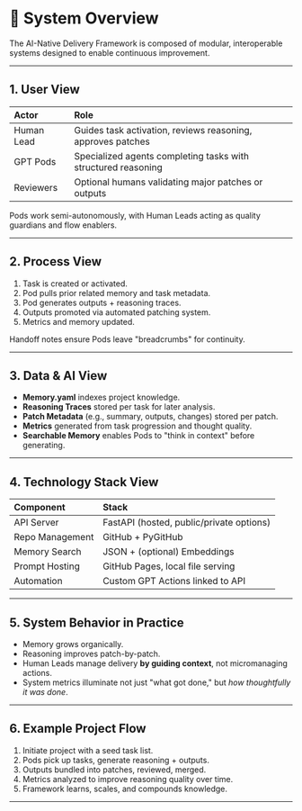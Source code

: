 # 🧠 System Overview

The AI-Native Delivery Framework is composed of modular, interoperable systems designed to enable continuous improvement.

---

## 1. User View

| Actor | Role |
|:---|:---|
| Human Lead | Guides task activation, reviews reasoning, approves patches |
| GPT Pods | Specialized agents completing tasks with structured reasoning |
| Reviewers | Optional humans validating major patches or outputs |

Pods work semi-autonomously, with Human Leads acting as quality guardians and flow enablers.

---

## 2. Process View

1. Task is created or activated.
2. Pod pulls prior related memory and task metadata.
3. Pod generates outputs + reasoning traces.
4. Outputs promoted via automated patching system.
5. Metrics and memory updated.

Handoff notes ensure Pods leave "breadcrumbs" for continuity.

---

## 3. Data & AI View

- **Memory.yaml** indexes project knowledge.
- **Reasoning Traces** stored per task for later analysis.
- **Patch Metadata** (e.g., summary, outputs, changes) stored per patch.
- **Metrics** generated from task progression and thought quality.
- **Searchable Memory** enables Pods to "think in context" before generating.

---

## 4. Technology Stack View

| Component | Stack |
|:---|:---|
| API Server | FastAPI (hosted, public/private options) |
| Repo Management | GitHub + PyGitHub |
| Memory Search | JSON + (optional) Embeddings |
| Prompt Hosting | GitHub Pages, local file serving |
| Automation | Custom GPT Actions linked to API |

---

## 5. System Behavior in Practice

- Memory grows organically.
- Reasoning improves patch-by-patch.
- Human Leads manage delivery **by guiding context**, not micromanaging actions.
- System metrics illuminate not just "what got done," but *how thoughtfully it was done*.

---

## 6. Example Project Flow

1. Initiate project with a seed task list.
2. Pods pick up tasks, generate reasoning + outputs.
3. Outputs bundled into patches, reviewed, merged.
4. Metrics analyzed to improve reasoning quality over time.
5. Framework learns, scales, and compounds knowledge.

---
